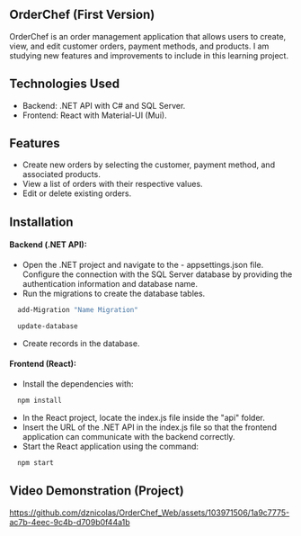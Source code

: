 ## OrderChef (First Version)

OrderChef is an order management application that allows users to create, view, and edit customer orders, payment methods, and products. I am studying new features and improvements to include in this learning project.

## Technologies Used

- Backend: .NET API with C# and SQL Server.
- Frontend: React with Material-UI (Mui).

## Features

- Create new orders by selecting the customer, payment method, and associated products.
- View a list of orders with their respective values.
- Edit or delete existing orders.

## Installation
#### Backend (.NET API):

- Open the .NET project and navigate to the - appsettings.json file.
Configure the connection with the SQL Server database by providing the authentication information and database name.
- Run the migrations to create the database tables.

```bash
  add-Migration "Name Migration"
``` 
```bash
  update-database
``` 
- Create records in the database.

#### Frontend (React):

- Install the dependencies with:
```bash
  npm install
``` 
- In the React project, locate the index.js file inside the "api" folder.
- Insert the URL of the .NET API in the index.js file so that the frontend application can communicate with the backend correctly.
- Start the React application using the command:
```bash
  npm start
```

## Video Demonstration (Project)
https://github.com/dznicolas/OrderChef_Web/assets/103971506/1a9c7775-ac7b-4eec-9c4b-d709b0f44a1b




